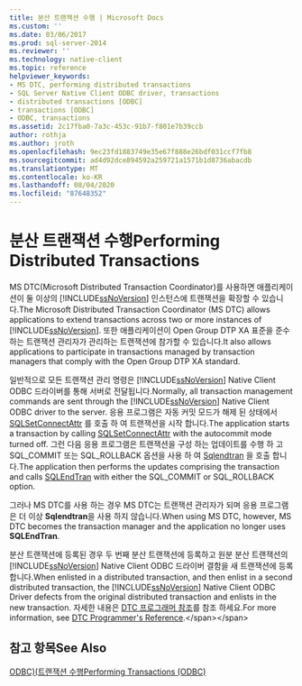 ```yaml
---
title: 분산 트랜잭션 수행 | Microsoft Docs
ms.custom: ''
ms.date: 03/06/2017
ms.prod: sql-server-2014
ms.reviewer: ''
ms.technology: native-client
ms.topic: reference
helpviewer_keywords:
- MS DTC, performing distributed transactions
- SQL Server Native Client ODBC driver, transactions
- distributed transactions [ODBC]
- transactions [ODBC]
- ODBC, transactions
ms.assetid: 2c17fba0-7a3c-453c-91b7-f801e7b39ccb
author: rothja
ms.author: jroth
ms.openlocfilehash: 9ec23fd1883749e35e67f888e26bdf031ccf7fb8
ms.sourcegitcommit: ad4d92dce894592a259721a1571b1d8736abacdb
ms.translationtype: MT
ms.contentlocale: ko-KR
ms.lasthandoff: 08/04/2020
ms.locfileid: "87648352"
---
```

# <a name="performing-distributed-transactions"></a><span data-ttu-id="503aa-102">분산 트랜잭션 수행</span><span class="sxs-lookup"><span data-stu-id="503aa-102">Performing Distributed Transactions</span></span>
  <span data-ttu-id="503aa-103">MS DTC(Microsoft Distributed Transaction Coordinator)를 사용하면 애플리케이션이 둘 이상의 [!INCLUDE[ssNoVersion](../../../includes/ssnoversion-md.md)] 인스턴스에 트랜잭션을 확장할 수 있습니다.</span><span class="sxs-lookup"><span data-stu-id="503aa-103">The Microsoft Distributed Transaction Coordinator (MS DTC) allows applications to extend transactions across two or more instances of [!INCLUDE[ssNoVersion](../../../includes/ssnoversion-md.md)].</span></span> <span data-ttu-id="503aa-104">또한 애플리케이션이 Open Group DTP XA 표준을 준수하는 트랜잭션 관리자가 관리하는 트랜잭션에 참가할 수 있습니다.</span><span class="sxs-lookup"><span data-stu-id="503aa-104">It also allows applications to participate in transactions managed by transaction managers that comply with the Open Group DTP XA standard.</span></span>  
  
 <span data-ttu-id="503aa-105">일반적으로 모든 트랜잭션 관리 명령은 [!INCLUDE[ssNoVersion](../../../includes/ssnoversion-md.md)] Native Client ODBC 드라이버를 통해 서버로 전달됩니다.</span><span class="sxs-lookup"><span data-stu-id="503aa-105">Normally, all transaction management commands are sent through the [!INCLUDE[ssNoVersion](../../../includes/ssnoversion-md.md)] Native Client ODBC driver to the server.</span></span> <span data-ttu-id="503aa-106">응용 프로그램은 자동 커밋 모드가 해제 된 상태에서 [SQLSetConnectAttr](../../native-client-odbc-api/sqlsetconnectattr.md) 를 호출 하 여 트랜잭션을 시작 합니다.</span><span class="sxs-lookup"><span data-stu-id="503aa-106">The application starts a transaction by calling [SQLSetConnectAttr](../../native-client-odbc-api/sqlsetconnectattr.md) with the autocommit mode turned off.</span></span> <span data-ttu-id="503aa-107">그런 다음 응용 프로그램은 트랜잭션을 구성 하는 업데이트를 수행 하 고 SQL_COMMIT 또는 SQL_ROLLBACK 옵션을 사용 하 여 [Sqlendtran](../../native-client-odbc-api/sqlendtran.md) 을 호출 합니다.</span><span class="sxs-lookup"><span data-stu-id="503aa-107">The application then performs the updates comprising the transaction and calls [SQLEndTran](../../native-client-odbc-api/sqlendtran.md) with either the SQL_COMMIT or SQL_ROLLBACK option.</span></span>  
  
 <span data-ttu-id="503aa-108">그러나 MS DTC를 사용 하는 경우 MS DTC는 트랜잭션 관리자가 되며 응용 프로그램은 더 이상 **Sqlendtran**을 사용 하지 않습니다.</span><span class="sxs-lookup"><span data-stu-id="503aa-108">When using MS DTC, however, MS DTC becomes the transaction manager and the application no longer uses **SQLEndTran**.</span></span>  
  
 <span data-ttu-id="503aa-109">분산 트랜잭션에 등록된 경우 두 번째 분산 트랜잭션에 등록하고 원분 분산 트랜잭션의 [!INCLUDE[ssNoVersion](../../../includes/ssnoversion-md.md)] Native Client ODBC 드라이버 결함을 새 트랜잭션에 등록합니다.</span><span class="sxs-lookup"><span data-stu-id="503aa-109">When enlisted in a distributed transaction, and then enlist in a second distributed transaction, the [!INCLUDE[ssNoVersion](../../../includes/ssnoversion-md.md)] Native Client ODBC Driver defects from the original distributed transaction and enlists in the new transaction.</span></span> <span data-ttu-id="503aa-110">자세한 내용은 [DTC 프로그래머 참조](https://msdn.microsoft.com/library/ms686108\(VS.85\).aspx)를 참조 하세요.</span><span class="sxs-lookup"><span data-stu-id="503aa-110">For more information, see [DTC Programmer's Reference](https://msdn.microsoft.com/library/ms686108\(VS.85\).aspx).</span></span>  
  
## <a name="see-also"></a><span data-ttu-id="503aa-111">참고 항목</span><span class="sxs-lookup"><span data-stu-id="503aa-111">See Also</span></span>  
 [<span data-ttu-id="503aa-112">ODBC&#41;&#40;트랜잭션 수행</span><span class="sxs-lookup"><span data-stu-id="503aa-112">Performing Transactions &#40;ODBC&#41;</span></span>](../../../database-engine/dev-guide/performing-transactions-odbc.md)  
  
  
